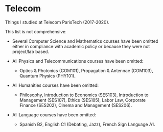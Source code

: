 # Telecom

Things I studied at Telecom ParisTech (2017-2020).


This list is not comprehensive: 

* Several Computer Science and Mathematics courses have been omitted either in compliance with academic policy or because they were not project/lab based.

* All Physics and Telecommunications courses have been omitted:

  - Optics & Photonics (COM101), Propagation & Antennae (COM103), Quantum Physics (PHY101).

* All Humanities courses have been omitted:

  - Philosophy, Introduction to Economics (SES103), Introduction to Management (SES107), Ethics (SES105), Labor Law, Corporate Finance (SES202), Cinema and Management (SES206).

* All Language courses have been omitted:

  - Spanish B2, English C1 (Debating, Jazz), French Sign Language A1.

